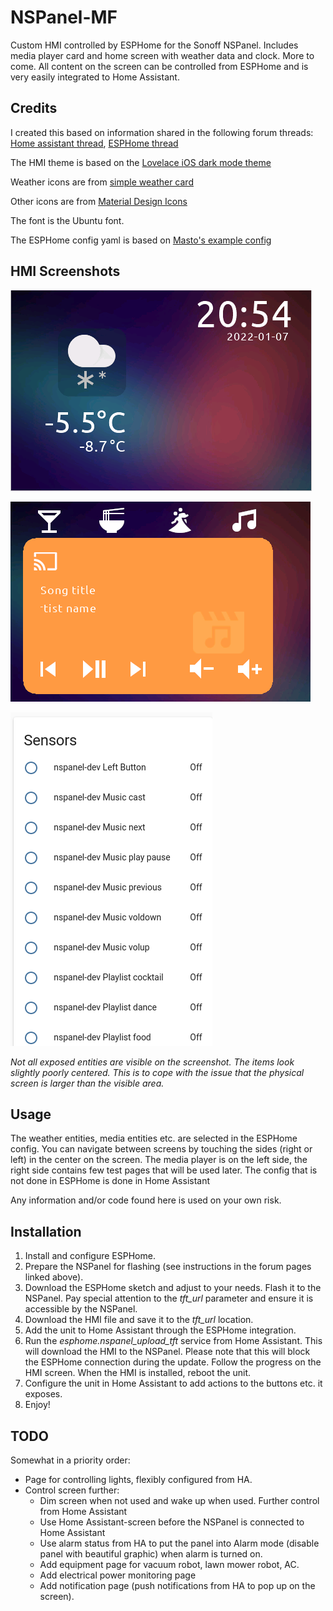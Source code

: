# NSPanel-MF
Custom HMI controlled by ESPHome for the Sonoff NSPanel. Includes media player card and home screen with weather data and clock. More to come.
All content on the screen can be controlled from ESPHome and is very easily integrated to Home Assistant.

## Credits
I created this based on information shared in the following forum threads:
[Home assistant thread](https://community.home-assistant.io/t/sonoff-nspanel-smart-scene-wall-switch-by-itead-coming-soon-on-kickstarter/332962/), 
[ESPHome thread](https://github.com/esphome/feature-requests/issues/1469)

The HMI theme is based on the [Lovelace iOS dark mode theme](https://github.com/basnijholt/lovelace-ios-dark-mode-theme)

Weather icons are from [simple weather card](https://github.com/kalkih/simple-weather-card)

Other icons are from [Material Design Icons](https://materialdesignicons.com/)

The font is the Ubuntu font.

The ESPHome config yaml is based on [Masto's example config](https://github.com/masto/NSPanel-Demo-Files)

## HMI Screenshots
![Home screen](screenshot-home.png)

![Music screen](screenshot-music.png)

![HA Sensors](screenshot-ha-sensors.png)

_Not all exposed entities are visible on the screenshot._ 
_The items look slightly poorly centered. This is to cope with the issue that the physical screen is larger than the visible area._

## Usage
The weather entities, media entities etc. are selected in the ESPHome config. You can navigate between screens by touching the sides (right or left) in the center on the screen. The media player is on the left side, the right side contains few test pages that will be used later.
The config that is not done in ESPHome is done in Home Assistant

Any information and/or code found here is used on your own risk.

## Installation
1. Install and configure ESPHome.
2. Prepare the NSPanel for flashing (see instructions in the forum pages linked above).
3. Download the ESPHome sketch and adjust to your needs. Flash it to the NSPanel. Pay special attention to the _tft_url_ parameter and ensure it is accessible by the NSPanel.
4. Download the HMI file and save it to the _tft_url_ location.
5. Add the unit to Home Assistant through the ESPHome integration.
6. Run the _esphome.nspanel_upload_tft_ service from Home Assistant. This will download the HMI to the NSPanel. Please note that this will block the ESPHome connection during the update. Follow the progress on the HMI screen. When the HMI is installed, reboot the unit.
7. Configure the unit in Home Assistant to add actions to the buttons etc. it exposes.
8. Enjoy!

## TODO
Somewhat in a priority order:
- Page for controlling lights, flexibly configured from HA.
- Control screen further:
  - Dim screen when not used and wake up when used. Further control from Home Assistant
  - Use Home Assistant-screen before the NSPanel is connected to Home Assistant
  - Use alarm status from HA to put the panel into Alarm mode (disable panel with beautiful graphic) when alarm is turned on.
  - Add equipment page for vacuum robot, lawn mower robot, AC.
  - Add electrical power monitoring page
  - Add notification page (push notifications from HA to pop up on the screen).
